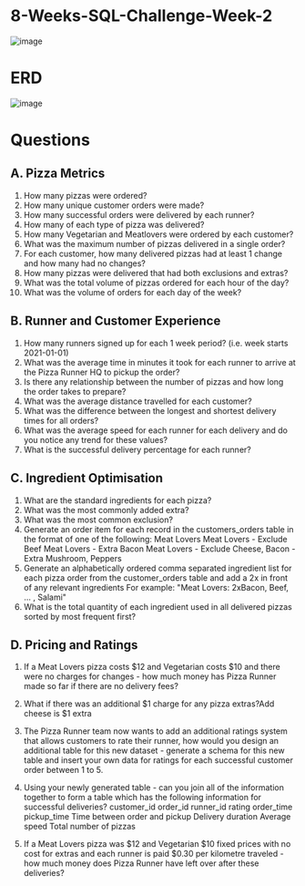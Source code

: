 # 8-Weeks-SQL-Challenge-Week-2
![image](https://user-images.githubusercontent.com/39332150/153990974-ba30ac9c-e982-4def-a5a9-82d08e0bb8b7.png)
# ERD
![image](https://user-images.githubusercontent.com/39332150/153991042-7dd1f063-0266-444e-8773-557114ec3e64.png)

# Questions
## A. Pizza Metrics
1) How many pizzas were ordered?
2) How many unique customer orders were made?
3) How many successful orders were delivered by each runner?
4) How many of each type of pizza was delivered?
5) How many Vegetarian and Meatlovers were ordered by each customer?
6) What was the maximum number of pizzas delivered in a single order?
7) For each customer, how many delivered pizzas had at least 1 change and how many had no changes?
8) How many pizzas were delivered that had both exclusions and extras?
9) What was the total volume of pizzas ordered for each hour of the day?
10) What was the volume of orders for each day of the week?

## B. Runner and Customer Experience
1) How many runners signed up for each 1 week period? (i.e. week starts 2021-01-01)
2) What was the average time in minutes it took for each runner to arrive at the Pizza Runner HQ to pickup the order?
3) Is there any relationship between the number of pizzas and how long the order takes to prepare?
4) What was the average distance travelled for each customer?
5) What was the difference between the longest and shortest delivery times for all orders?
6) What was the average speed for each runner for each delivery and do you notice any trend for these values?
7) What is the successful delivery percentage for each runner?

## C. Ingredient Optimisation
1) What are the standard ingredients for each pizza?
2) What was the most commonly added extra?
3) What was the most common exclusion?
4) Generate an order item for each record in the customers_orders table in the format of one of the following:
Meat Lovers
Meat Lovers - Exclude Beef
Meat Lovers - Extra Bacon
Meat Lovers - Exclude Cheese, Bacon - Extra Mushroom, Peppers
5) Generate an alphabetically ordered comma separated ingredient list for each pizza order from the customer_orders table and add a 2x in front of any relevant ingredients
For example: "Meat Lovers: 2xBacon, Beef, ... , Salami"
6) What is the total quantity of each ingredient used in all delivered pizzas sorted by most frequent first?

## D. Pricing and Ratings

1) If a Meat Lovers pizza costs $12 and Vegetarian costs $10 and there were no charges for changes - how much money has Pizza Runner made so far if there are no delivery fees?

2) What if there was an additional $1 charge for any pizza extras?Add cheese is $1 extra

3) The Pizza Runner team now wants to add an additional ratings system that allows customers to rate their runner, how would you design an additional table for this new dataset - generate a schema for this new table and insert your own data for ratings for each successful customer order between 1 to 5.

4) Using your newly generated table - can you join all of the information together to form a table which has the following information for successful deliveries?
customer_id
order_id
runner_id
rating
order_time
pickup_time
Time between order and pickup
Delivery duration
Average speed
Total number of pizzas

5) If a Meat Lovers pizza was $12 and Vegetarian $10 fixed prices with no cost for extras and each runner is paid $0.30 per kilometre traveled - how much money does Pizza Runner have left over after these deliveries?

